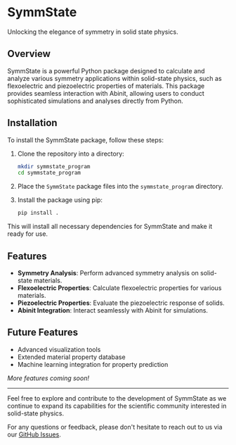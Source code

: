 # SymmState

Unlocking the elegance of symmetry in solid state physics.

## Overview

SymmState is a powerful Python package designed to calculate and analyze various symmetry applications within solid-state physics, such as flexoelectric and piezoelectric properties of materials. This package provides seamless interaction with Abinit, allowing users to conduct sophisticated simulations and analyses directly from Python.

## Installation

To install the SymmState package, follow these steps:

1. Clone the repository into a directory:
    ```bash
    mkdir symmstate_program
    cd symmstate_program
    ```

2. Place the `SymmState` package files into the `symmstate_program` directory.

3. Install the package using pip:
    ```bash
    pip install .
    ```

This will install all necessary dependencies for SymmState and make it ready for use.

## Features

- **Symmetry Analysis**: Perform advanced symmetry analysis on solid-state materials.
- **Flexoelectric Properties**: Calculate flexoelectric properties for various materials.
- **Piezoelectric Properties**: Evaluate the piezoelectric response of solids.
- **Abinit Integration**: Interact seamlessly with Abinit for simulations.
  
## Future Features

- Advanced visualization tools
- Extended material property database
- Machine learning integration for property prediction

*More features coming soon!*

---

Feel free to explore and contribute to the development of SymmState as we continue to expand its capabilities for the scientific community interested in solid-state physics.

For any questions or feedback, please don't hesitate to reach out to us via our [GitHub Issues](https://github.com/your-repo-link/issues).
